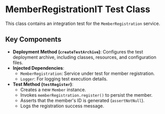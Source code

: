 # MemberRegistrationIT Test Class

This class contains an integration test for the `MemberRegistration` service.

## Key Components
- **Deployment Method (`createTestArchive`)**: Configures the test deployment archive, including classes, resources, and configuration files.
- **Injected Dependencies**:
  - `MemberRegistration`: Service under test for member registration.
  - `Logger`: For logging test execution details.
- **Test Method (`testRegister`)**:
  - Creates a new `Member` instance.
  - Invokes `memberRegistration.register()` to persist the member.
  - Asserts that the member's ID is generated (`assertNotNull`).
  - Logs the registration success message.